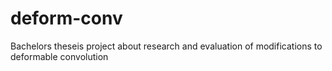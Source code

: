 # deform-conv
Bachelors theseis project about research and evaluation of modifications to deformable convolution
